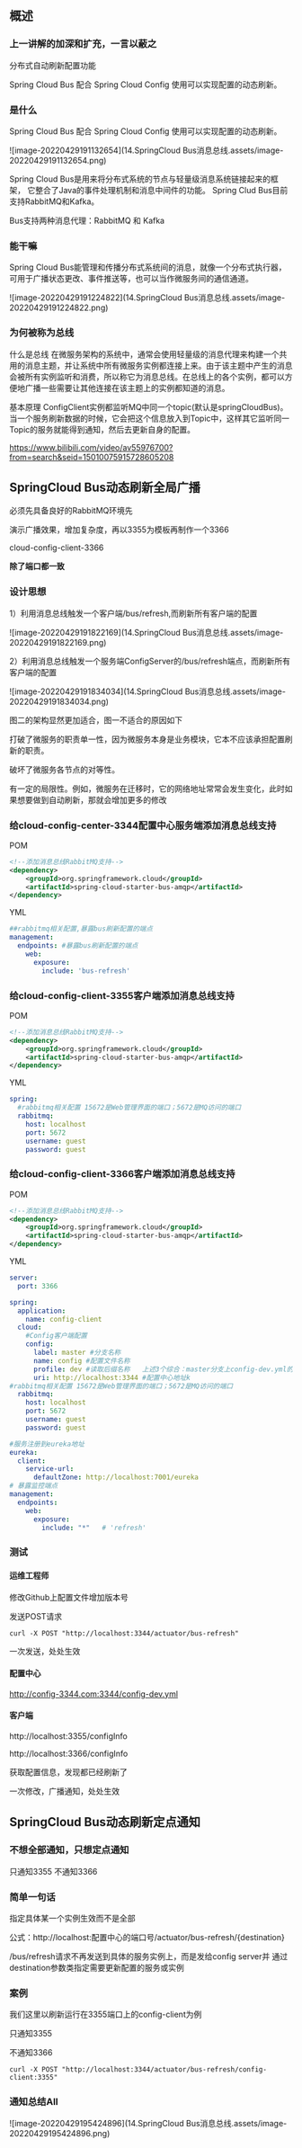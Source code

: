 ## 概述

### 上一讲解的加深和扩充，一言以蔽之

分布式自动刷新配置功能

Spring Cloud Bus 配合 Spring Cloud Config 使用可以实现配置的动态刷新。



### 是什么

Spring Cloud Bus 配合 Spring Cloud Config 使用可以实现配置的动态刷新。

![image-20220429191132654](14.SpringCloud Bus消息总线.assets/image-20220429191132654.png)

Spring Cloud Bus是用来将分布式系统的节点与轻量级消息系统链接起来的框架，
它整合了Java的事件处理机制和消息中间件的功能。
Spring Clud Bus目前支持RabbitMQ和Kafka。



Bus支持两种消息代理：RabbitMQ 和 Kafka



### 能干嘛

Spring Cloud Bus能管理和传播分布式系统间的消息，就像一个分布式执行器，可用于广播状态更改、事件推送等，也可以当作微服务间的通信通道。

![image-20220429191224822](14.SpringCloud Bus消息总线.assets/image-20220429191224822.png)



### 为何被称为总线

什么是总线
在微服务架构的系统中，通常会使用轻量级的消息代理来构建一个共用的消息主题，并让系统中所有微服务实例都连接上来。由于该主题中产生的消息会被所有实例监听和消费，所以称它为消息总线。在总线上的各个实例，都可以方便地广播一些需要让其他连接在该主题上的实例都知道的消息。

基本原理
ConfigClient实例都监听MQ中同一个topic(默认是springCloudBus)。当一个服务刷新数据的时候，它会把这个信息放入到Topic中，这样其它监听同一Topic的服务就能得到通知，然后去更新自身的配置。

https://www.bilibili.com/video/av55976700?from=search&seid=15010075915728605208





## SpringCloud Bus动态刷新全局广播



必须先具备良好的RabbitMQ环境先



演示广播效果，增加复杂度，再以3355为模板再制作一个3366

cloud-config-client-3366

**除了端口都一致**





### 设计思想

1）利用消息总线触发一个客户端/bus/refresh,而刷新所有客户端的配置

![image-20220429191822169](14.SpringCloud Bus消息总线.assets/image-20220429191822169.png)

2）利用消息总线触发一个服务端ConfigServer的/bus/refresh端点，而刷新所有客户端的配置

![image-20220429191834034](14.SpringCloud Bus消息总线.assets/image-20220429191834034.png)



图二的架构显然更加适合，图一不适合的原因如下

打破了微服务的职责单一性，因为微服务本身是业务模块，它本不应该承担配置刷新的职责。

破坏了微服务各节点的对等性。

有一定的局限性。例如，微服务在迁移时，它的网络地址常常会发生变化，此时如果想要做到自动刷新，那就会增加更多的修改



### 给cloud-config-center-3344配置中心服务端添加消息总线支持



POM

```xml
<!--添加消息总线RabbitMQ支持-->
<dependency>
    <groupId>org.springframework.cloud</groupId>
    <artifactId>spring-cloud-starter-bus-amqp</artifactId>
</dependency>
```





YML

```yaml
##rabbitmq相关配置,暴露bus刷新配置的端点
management:
  endpoints: #暴露bus刷新配置的端点
    web:
      exposure:
        include: 'bus-refresh'
```



### 给cloud-config-client-3355客户端添加消息总线支持



POM

```xml
<!--添加消息总线RabbitMQ支持-->
<dependency>
    <groupId>org.springframework.cloud</groupId>
    <artifactId>spring-cloud-starter-bus-amqp</artifactId>
</dependency>

```





YML

```yaml
spring:
  #rabbitmq相关配置 15672是Web管理界面的端口；5672是MQ访问的端口
  rabbitmq:
    host: localhost
    port: 5672
    username: guest
    password: guest
```





### 给cloud-config-client-3366客户端添加消息总线支持

POM

```xml
<!--添加消息总线RabbitMQ支持-->
<dependency>
    <groupId>org.springframework.cloud</groupId>
    <artifactId>spring-cloud-starter-bus-amqp</artifactId>
</dependency>

```





YML

```yaml
server:
  port: 3366

spring:
  application:
    name: config-client
  cloud:
    #Config客户端配置
    config:
      label: master #分支名称
      name: config #配置文件名称
      profile: dev #读取后缀名称   上述3个综合：master分支上config-dev.yml的配置文件被读取
      uri: http://localhost:3344 #配置中心地址k
#rabbitmq相关配置 15672是Web管理界面的端口；5672是MQ访问的端口
  rabbitmq:
    host: localhost
    port: 5672
    username: guest
    password: guest

#服务注册到eureka地址
eureka:
  client:
    service-url:
      defaultZone: http://localhost:7001/eureka
# 暴露监控端点
management:
  endpoints:
    web:
      exposure:
        include: "*"   # 'refresh'


```



### 测试

#### 运维工程师

修改Github上配置文件增加版本号

发送POST请求

`curl -X POST "http://localhost:3344/actuator/bus-refresh"`

一次发送，处处生效



#### 配置中心

http://config-3344.com:3344/config-dev.yml



#### 客户端

http://localhost:3355/configInfo

http://localhost:3366/configInfo

获取配置信息，发现都已经刷新了



一次修改，广播通知，处处生效





## SpringCloud Bus动态刷新定点通知

### 不想全部通知，只想定点通知

只通知3355 不通知3366



### 简单一句话

指定具体某一个实例生效而不是全部 

公式：http://localhost:配置中心的端口号/actuator/bus-refresh/{destination}

/bus/refresh请求不再发送到具体的服务实例上，而是发给config server并
通过destination参数类指定需要更新配置的服务或实例



### 案例

我们这里以刷新运行在3355端口上的config-client为例

只通知3355

不通知3366



`curl -X POST "http://localhost:3344/actuator/bus-refresh/config-client:3355"`



### 通知总结All

![image-20220429195424896](14.SpringCloud Bus消息总线.assets/image-20220429195424896.png)

